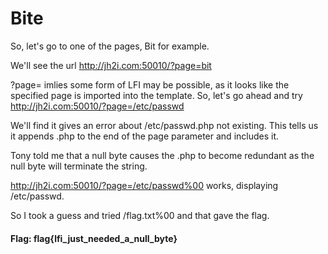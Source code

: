 # Bite

So, let's go to one of the pages, Bit for example.

We'll see the url http://jh2i.com:50010/?page=bit

?page= imlies some form of LFI may be possible, as it looks like the specified page is imported into the template. So, let's go ahead and try http://jh2i.com:50010/?page=/etc/passwd

We'll find it gives an error about /etc/passwd.php not existing. This tells us it appends .php to the end of the page parameter and includes it.

Tony told me that a null byte causes the .php to become redundant as the null byte will terminate the string.

http://jh2i.com:50010/?page=/etc/passwd%00 works, displaying /etc/passwd.

So I took a guess and tried /flag.txt%00 and that gave the flag.

#### Flag: flag{lfi_just_needed_a_null_byte}
